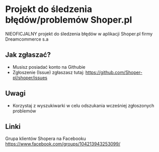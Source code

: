 # Projekt do śledzenia błędów/problemów Shoper.pl
NIEOFICJALNY projekt do śledzenia błędów w aplikacji Shoper.pl firmy Dreamcommerce s.a

## Jak zgłaszać?

* Musisz posiadać konto na Githubie
* Zgłoszenie (Issue) zgłaszasz tutaj: https://github.com/Shoper-pl/shoper/issues 

## Uwagi

* Korzystaj z wyszukiwarki w celu odszukania wcześniej zgłoszonych problemów

## Linki

Grupa klientów Shopera na Facebooku https://www.facebook.com/groups/104213943253099/
